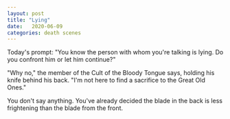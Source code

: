 ```yaml
---
layout: post
title: "Lying"
date:   2020-06-09
categories: death scenes
---
```

Today's prompt: "You know the person with whom you're talking is lying. Do you confront him or let him continue?"

"Why no," the member of the Cult of the Bloody Tongue says, holding his knife behind his back. "I'm not here to find a sacrifice to the Great Old Ones."

You don't say anything. You've already decided the blade in the back is less frightening than the blade from the front.
